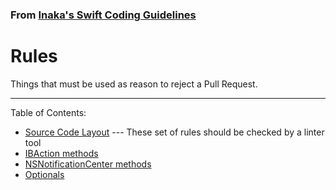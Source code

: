 ### From [Inaka's Swift Coding Guidelines](https://github.com/inaka/swift_guidelines)

# Rules

Things that must be used as reason to reject a Pull Request.

***

Table of Contents:

* [Source Code Layout](/linting.md) --- These set of rules should be checked by a linter tool
* [IBAction methods](ib-action-methods.md)
* [NSNotificationCenter methods](notification-center-methods.md)
* [Optionals](optionals.md)

